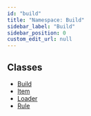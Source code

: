 ```yaml
---
id: "build"
title: "Namespace: Build"
sidebar_label: "Build"
sidebar_position: 0
custom_edit_url: null
---
```


## Classes

- [Build](../classes/build.build-1.md)
- [Item](../classes/build.item.md)
- [Loader](../classes/build.loader.md)
- [Rule](../classes/build.rule.md)
